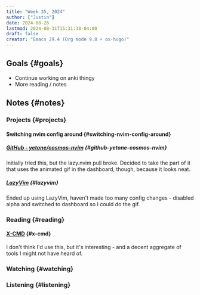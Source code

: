 ```yaml
---
title: "Week 35, 2024"
author: ["Justin"]
date: 2024-08-26
lastmod: 2024-08-31T15:31:38-04:00
draft: false
creator: "Emacs 29.4 (Org mode 9.8 + ox-hugo)"
---
```


<div class="outline-1 jvc">

## Goals {#goals}

-   Continue working on anki thingy
-   More reading / notes

</div>

<div class="outline-1 jvc">

## Notes {#notes}

<div class="outline-2 jvc">

### Projects {#projects}

<div class="outline-3 jvc">

#### Switching nvim config around {#switching-nvim-config-around}

<div class="outline-4 jvc">

##### [GitHub - yetone/cosmos-nvim](https://github.com/yetone/cosmos-nvim) {#github-yetone-cosmos-nvim}

Initially tried this, but the lazy.nvim pull broke. Decided to take the part of
it that uses the animated gif in the dashboard, though, because it looks neat.

</div>

<div class="outline-4 jvc">

##### [LazyVim](https://www.lazyvim.org) {#lazyvim}

Ended up using LazyVim, haven't made too many config changes - disabled alpha
and switched to dashboard so I could do the gif.

</div>

</div>

</div>

<div class="outline-2 jvc">

### Reading {#reading}

<div class="outline-3 jvc">

#### [X-CMD](https://www.x-cmd.com) {#x-cmd}

I don't think I'd use this, but it's interesting - and a decent aggregate of
tools I might not have heard of.

</div>

</div>

<div class="outline-2 jvc">

### Watching {#watching}


</div>

<div class="outline-2 jvc">

### Listening {#listening}


</div>

</div>
